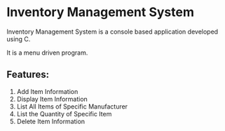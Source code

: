 # Inventory Management System
Inventory Management System is a console based application developed using C.

It is a menu driven program.
## Features:
1. Add Item Information
2. Display Item Information
3. List All Items of Specific Manufacturer
4. List the Quantity of Specific Item
5. Delete Item Information
